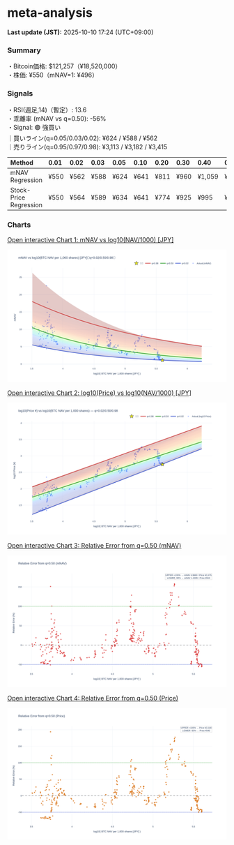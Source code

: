 # meta-analysis


<!--REPORT:START-->
**Last update (JST):** 2025-10-10 17:24 (UTC+09:00)

### Summary
・Bitcoin価格: $121,257（¥18,520,000）  
・株価: ¥550（mNAV=1: ¥496）

### Signals
・RSI(週足,14)（暫定）: 13.6  
・乖離率 (mNAV vs q=0.50): -56%  
・Signal: 🟣 強買い  
｜買いライン(q=0.05/0.03/0.02): ¥624 / ¥588 / ¥562  
｜売りライン(q=0.95/0.97/0.98): ¥3,113 / ¥3,182 / ¥3,415

| Method                 | 0.01   | 0.02   | 0.03   | 0.05   | 0.10   | 0.20   | 0.30   | 0.40   | 0.50   | 0.60   | 0.70   | 0.80   | 0.90   | 0.95   | 0.97   | 0.98   | 0.99   |
|:-----------------------|:-------|:-------|:-------|:-------|:-------|:-------|:-------|:-------|:-------|:-------|:-------|:-------|:-------|:-------|:-------|:-------|:-------|
| mNAV Regression        | ¥550   | ¥562   | ¥588   | ¥624   | ¥641   | ¥811   | ¥960   | ¥1,059 | ¥1,238 | ¥1,417 | ¥1,610 | ¥2,024 | ¥2,687 | ¥3,113 | ¥3,182 | ¥3,415 | ¥3,366 |
| Stock-Price Regression | ¥550   | ¥564   | ¥589   | ¥634   | ¥641   | ¥774   | ¥925   | ¥995   | ¥1,090 | ¥1,280 | ¥1,498 | ¥1,949 | ¥2,513 | ¥2,720 | ¥2,778 | ¥3,027 | ¥3,040 |

### Charts
[Open interactive Chart 1: mNAV vs log10(NAV/1000) [JPY]](https://tkzm240.github.io/meta-analysis/fig1.html)

![fig1](assets/fig1.png)

[Open interactive Chart 2: log10(Price) vs log10(NAV/1000) [JPY]](https://tkzm240.github.io/meta-analysis/fig2.html)

![fig2](assets/fig2.png)

[Open interactive Chart 3: Relative Error from q=0.50 (mNAV)](https://tkzm240.github.io/meta-analysis/fig3.html)

![fig3](assets/fig3.png)

[Open interactive Chart 4: Relative Error from q=0.50 (Price)](https://tkzm240.github.io/meta-analysis/fig4.html)

![fig4](assets/fig4.png)
<!--REPORT:END-->
